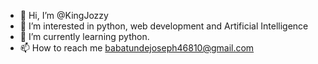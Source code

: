 - 👋 Hi, I’m @KingJozzy
- 👀 I’m interested in python, web development and Artificial Intelligence
- 🌱 I’m currently learning python.
- 📫 How to reach me babatundejoseph46810@gmail.com

